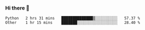 ### Hi there 👋

<!--START_SECTION:waka-->

```text
Python   2 hrs 31 mins   ██████████████▒░░░░░░░░░░   57.37 %
Other    1 hr 15 mins    ███████░░░░░░░░░░░░░░░░░░   28.40 %
```

<!--END_SECTION:waka-->

<!--
**Jonas-VanHaeken/Jonas-VanHaeken** is a ✨ _special_ ✨ repository because its `README.md` (this file) appears on your GitHub profile.

Here are some ideas to get you started:

- 🔭 I’m currently working on ...
- 🌱 I’m currently learning ...
- 👯 I’m looking to collaborate on ...
- 🤔 I’m looking for help with ...
- 💬 Ask me about ...
- 📫 How to reach me: ...
- 😄 Pronouns: ...
- ⚡ Fun fact: ...
-->
